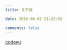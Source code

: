```yaml
---
title: 关于我

date: 2016-06-02 21:22:02

comments: false
---
```

<i class="fa fa-github"></i> [codeyu](https://github.com/codeyu)